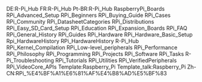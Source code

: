 DE:R-Pi_Hub
FR:R-Pi_Hub
Pt-BR:R-Pi_Hub
RaspberryPi_Boards
RPi_Advanced_Setup
RPi_Beginners
RPi_Buying_Guide
RPi_Cases
RPi_Community
RPi_DatasheetCategories
RPi_Distributions
RPi_Easy_SD_Card_Setup
RPi_Education
RPi_Expansion_Boards
RPi_FAQ
RPi_General_History
RPi_Guides
RPi_Hardware
RPi_Hardware_Basic_Setup
Rpi_HardwareHistory
RPi_HardwareHistory
R-Pi_Hub
RPi_Kernel_Compilation
RPi_Low-level_peripherals
RPi_Performance
RPi_Philosophy
RPi_Programming
RPi_Projects
RPi_Software
RPi_Tasks
R-Pi_Troubleshooting
RPi_Tutorials
RPi_Utilities
RPi_VerifiedPeripherals
RPi_VideoCore_APIs
Template:Raspberry_Pi
Template_talk:Raspberry_Pi
Zh-CN:RPi_%E4%BF%A1%E6%81%AF%E4%B8%AD%E5%BF%83
